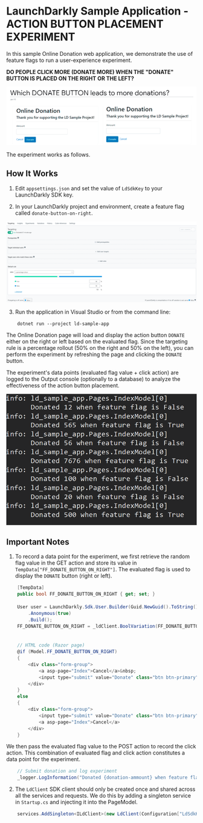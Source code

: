 # LaunchDarkly Sample Application - ACTION BUTTON PLACEMENT EXPERIMENT

In this sample Online Donation web application, we demonstrate the use of feature flags to run a user-experience experiment.

__DO PEOPLE CLICK MORE (DONATE MORE) WHEN THE "DONATE" BUTTON IS PLACED ON THE RIGHT OR THE LEFT?__

![alt text](Documentation/ld-question.png "Action Button Placement Experiment")

The experiment works as follows.

## How It Works

1. Edit `appsettings.json` and set the value of `LdSdkKey` to your LaunchDarkly SDK key.

2. In your LaunchDarkly project and environment, create a feature flag called `donate-button-on-right`.

![alt text](Documentation/ld-flag.png "Feature Flag Settings")

3. Run the application in Visual Studio or from the command line:

```
    dotnet run --project ld-sample-app
```

The Online Donation page will load and display the action button `DONATE` either on the right or left based on the evaluated flag.  Since the targeting rule is a percentage rollout (50% on the right and 50% on the left), you can perform the experiment by refreshing the page and clicking the `DONATE` button.

The experiment's data points (evaluated flag value + click action) are logged to the Output console (optionally to a database) to analyze the effectiveness of the action button placement.

![alt text](Documentation/ld-experiment.png "Action Button Placement Experiment Data Points")

## Important Notes

1. To record a data point for the experiment, we first retrieve the random flag value in the GET action and store its value in `TempData["FF_DONATE_BUTTON_ON_RIGHT"]`.  The evaluated flag is used to display the `DONATE` button (right or left).

```csharp
    [TempData]        
    public bool FF_DONATE_BUTTON_ON_RIGHT { get; set; }

    User user = LaunchDarkly.Sdk.User.Builder(Guid.NewGuid().ToString())
        .Anonymous(true)
        .Build();
    FF_DONATE_BUTTON_ON_RIGHT = _ldClient.BoolVariation(FF_DONATE_BUTTON_ON_RIGHT_KEY, user, false);


    // HTML code (Razor page)
    @if (Model.FF_DONATE_BUTTON_ON_RIGHT)
    {
        <div class="form-group">
            <a asp-page="Index">Cancel</a>&nbsp;
            <input type="submit" value="Donate" class="btn btn-primary" />
        </div>
    }
    else
    {
        <div class="form-group">
            <input type="submit" value="Donate" class="btn btn-primary" />&nbsp;
            <a asp-page="Index">Cancel</a>
        </div>
    }
```

We then pass the evaluated flag value to the POST action to record the click action.  This combination of evaluated flag and click action constitutes a data point for the experiment. 

```csharp
    // Submit donation and log experiment
    _logger.LogInformation("Donated {donation-ammount} when feature flag is {flag-value}", Donation.Amount, FF_DONATE_BUTTON_ON_RIGHT);
```

2. The `LdClient` SDK client should only be created once and shared across all the services and requests.  We do this by adding a singleton service in `Startup.cs` and injecting it into the PageModel.

```csharp
    services.AddSingleton<ILdClient>(new LdClient(Configuration["LdSdkKey"]));
```
